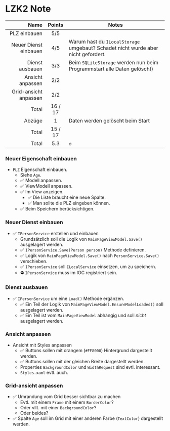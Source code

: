 # LZK2 Note

|                  Name | Points  | Notes                                                                             |
| --------------------: | :-----: | --------------------------------------------------------------------------------- |
|          PLZ einbauen |   5/5   |                                                                                   |
| Neuer Dienst einbauen |   4/5   | Warum hast du `ILocalStorage` umgebaut? Schadet nicht wurde aber nicht gefordert. |
|       Dienst ausbauen |   3/3   | Beim `SQLiteStorage` werden nun beim Programmstart alle Daten gelöscht)           |
|      Ansicht anpassen |   2/2   |                                                                                   |
| Grid-ansicht anpassen |   2/2   |                                                                                   |
|                 Total | 16 / 17 |                                                                                   |
|                Abzüge |    1    | Daten werden gelöscht beim Start                                                  |
|                 Total | 15 / 17 |                                                                                   |
|                 Total |   5.3   | ✊                                                                                 |

### Neuer Eigenschaft einbauen

- `PLZ` Eigenschaft einbauen.
  - Siehe `Age`.
  - ✅ Modell anpassen.
  - ✅ ViewModell anpassen.
  - ✅ Im View anzeigen.
    - ✅ Die Liste braucht eine neue Spalte.
    - ✅ Man sollte die PLZ eingeben können.
  - ✅ Beim Speichern berücksichtigen.

### Neuer Dienst einbauen

- ✅ `IPersonService` erstellen und einbauen
  - Grundsätzlich soll die Logik von `MainPageViewModel.Save()` ausgelagert werden.
  - ✅ `IPersonService.Save(Person person)` Methode definieren.
  - ✅ Logik von `MainPageViewModel.Save()` nach `PersonService.Save()` verschieben.
  - ✅ `IPersonService` soll `ILocalService` einsetzen, um zu speichern.
  - ⛔️ `IPersonService` muss im IOC registriert sein.

### Dienst ausbauen

- ✅ `IPersonService` um eine `Load()` Methode ergänzen.
  - ✅ Ein Teil der Logik von `MainPageViewModel.EnsureModelLoaded()` soll ausgelagert werden.
  - ✅ Ein Teil ist vom `MainPageViewModel` abhängig und soll *nicht* ausgelagert werden.

### Ansicht anpassen

- Ansicht mit Styles anpassen
  - ✅ Buttons sollen mit orangem (`#FF8000`) Hintergrund dargestellt werden.
  - ✅ Buttons sollen mit der gleichen Breite dargestellt werden.
  - Properties `BackgroundColor` und `WidthRequest` sind evtl. interessant.
  - `Styles.xaml` evtl. auch.

### Grid-ansicht anpassen

- ✅ Umrandung vom Grid besser sichtbar zu machen
  - Evtl. mit einem `Frame` mit einem `BorderColor`?
  - Oder vllt. mit einer `BackgroundColor`?
  - Oder beides?
- ✅ Spalte `Age` soll im Grid mit einer anderen Farbe (`TextColor`) dargestellt werden.
